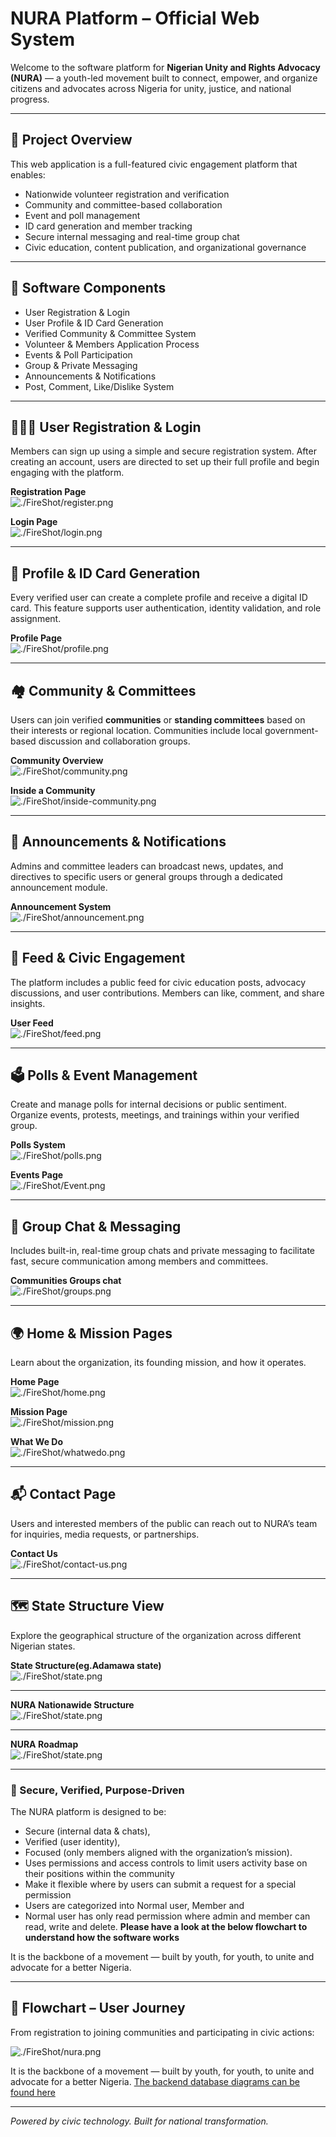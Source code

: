 # NURA Platform – Official Web System

Welcome to the software platform for **Nigerian Unity and Rights Advocacy (NURA)** — a youth-led movement built to connect, empower, and organize citizens and advocates across Nigeria for unity, justice, and national progress.

---

## 📌 Project Overview

This web application is a full-featured civic engagement platform that enables:

- Nationwide volunteer registration and verification  
- Community and committee-based collaboration  
- Event and poll management  
- ID card generation and member tracking  
- Secure internal messaging and real-time group chat  
- Civic education, content publication, and organizational governance  

---

## 🧩 Software Components

- User Registration & Login  
- User Profile & ID Card Generation  
- Verified Community & Committee System  
- Volunteer & Members Application Process  
- Events & Poll Participation  
- Group & Private Messaging  
- Announcements & Notifications  
- Post, Comment, Like/Dislike System  

---

## 🧑‍🤝‍🧑 User Registration & Login

Members can sign up using a simple and secure registration system. After creating an account, users are directed to set up their full profile and begin engaging with the platform.

**Registration Page**  
![./FireShot/register.png](./FireShot/register.png)

**Login Page**  
![./FireShot/login.png](./FireShot/login.png)

---

## 🧾 Profile & ID Card Generation

Every verified user can create a complete profile and receive a digital ID card. This feature supports user authentication, identity validation, and role assignment.

**Profile Page**  
![./FireShot/profile.png](./FireShot/profile.png)

---

## 🏘️ Community & Committees

Users can join verified **communities** or **standing committees** based on their interests or regional location. Communities include local government-based discussion and collaboration groups.

**Community Overview**  
![./FireShot/community.png](./FireShot/community.png)

**Inside a Community**  
![./FireShot/inside-community.png](./FireShot/inside-community.png)

---

## 📢 Announcements & Notifications

Admins and committee leaders can broadcast news, updates, and directives to specific users or general groups through a dedicated announcement module.

**Announcement System**  
![./FireShot/announcement.png](./FireShot/announcement.png)

---

## 📰 Feed & Civic Engagement

The platform includes a public feed for civic education posts, advocacy discussions, and user contributions. Members can like, comment, and share insights.

**User Feed**  
![./FireShot/feed.png](./FireShot/feed.png)

---

## 🗳️ Polls & Event Management

Create and manage polls for internal decisions or public sentiment. Organize events, protests, meetings, and trainings within your verified group.

**Polls System**  
![./FireShot/polls.png](./FireShot/polls.png)

**Events Page**  
![./FireShot/Event.png](./FireShot/Event.png)

---

## 💬 Group Chat & Messaging

Includes built-in, real-time group chats and private messaging to facilitate fast, secure communication among members and committees.

**Communities Groups chat**  
![./FireShot/groups.png](./FireShot/groups.png)

---

## 🌍 Home & Mission Pages

Learn about the organization, its founding mission, and how it operates.

**Home Page**  
![./FireShot/home.png](./FireShot/home.png)

**Mission Page**  
![./FireShot/mission.png](./FireShot/mission.png)

**What We Do**  
![./FireShot/whatwedo.png](./FireShot/whatwedo.png)

---

## 📬 Contact Page

Users and interested members of the public can reach out to NURA’s team for inquiries, media requests, or partnerships.

**Contact Us**  
![./FireShot/contact-us.png](./FireShot/contact-us.png)

---

## 🗺 State Structure View

Explore the geographical structure of the organization across different Nigerian states.

**State Structure(eg.Adamawa state)**  
![./FireShot/state.png](./FireShot/state.png)

---

**NURA Nationawide Structure**  
![./FireShot/state.png](./FireShot/structure.png)

---

**NURA Roadmap**  
![./FireShot/state.png](./FireShot/roadmap.png)

---

### 🔐 Secure, Verified, Purpose-Driven

The NURA platform is designed to be:
- Secure (internal data & chats),
- Verified (user identity),
- Focused (only members aligned with the organization’s mission).
- Uses permissions and access controls to limit users activity base on their positions within the community
- Make it flexible where by users can submit a request for a special permission
- Users are  categorized into Normal user, Member and 
- Normal user has only read permission where admin and member can read, write and delete.
**Please have a look at the below flowchart to understand how the software works**

It is the backbone of a movement — built by youth, for youth, to unite and advocate for a better Nigeria.

---


## 🔄 Flowchart – User Journey

From registration to joining communities and participating in civic actions:

![./FireShot/nura.png](./FireShot/nura.PNG)

It is the backbone of a movement — built by youth, for youth, to unite and advocate for a better Nigeria.
[The backend database diagrams can be found here](https://www.drawdb.app/editor?shareId=e603c7005bc926d0f3bb6b1b914c2a3e)

---

*Powered by civic technology. Built for national transformation.*
